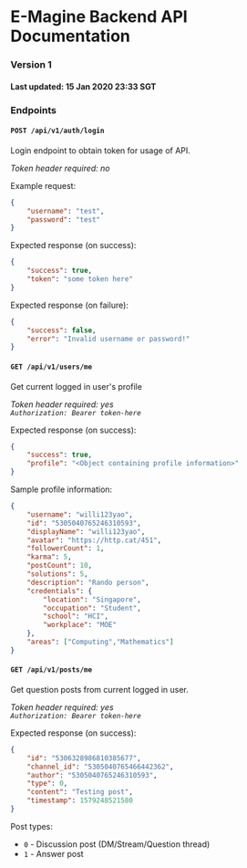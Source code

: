 # E-Magine Backend API Documentation

### Version 1

#### Last updated: 15 Jan 2020 23:33 SGT

### Endpoints

#### `POST /api/v1/auth/login`
Login endpoint to obtain token for usage of API.

*Token header required: no*

Example request:
```json
{
	"username": "test",
	"password": "test"
}
```

Expected response (on success):
```json
{
	"success": true,
	"token": "some token here"
}
```

Expected response (on failure):
```json
{
	"success": false,
	"error": "Invalid username or password!"
}
```

#### `GET /api/v1/users/me`
Get current logged in user's profile

*Token header required: yes*  
*`Authorization: Bearer token-here`*

Expected response (on success):
```json
{
	"success": true,
	"profile": "<Object containing profile information>"
}
```

Sample profile information:
```json
{
	"username": "willi123yao",
	"id": "5305040765246310593",
	"displayName": "willi123yao",
	"avatar": "https://http.cat/451",
	"followerCount": 1,
	"karma": 5,
	"postCount": 10,
	"solutions": 5,
	"description": "Rando person",
	"credentials": {
		"location": "Singapore",
		"occupation": "Student",
		"school": "HCI",
		"workplace": "MOE"
	},
	"areas": ["Computing","Mathematics"]
}
```

#### `GET /api/v1/posts/me`
Get question posts from current logged in user.

*Token header required: yes*  
*`Authorization: Bearer token-here`*

Expected response (on success):
```json
{
	"id": "5306328986810385677",
	"channel_id": "5305040765466442362",
	"author": "5305040765246310593",
	"type": 0,
	"content": "Testing post",
	"timestamp": 1579248521580
}
```

Post types:
- `0` - Discussion post (DM/Stream/Question thread)
- `1` - Answer post